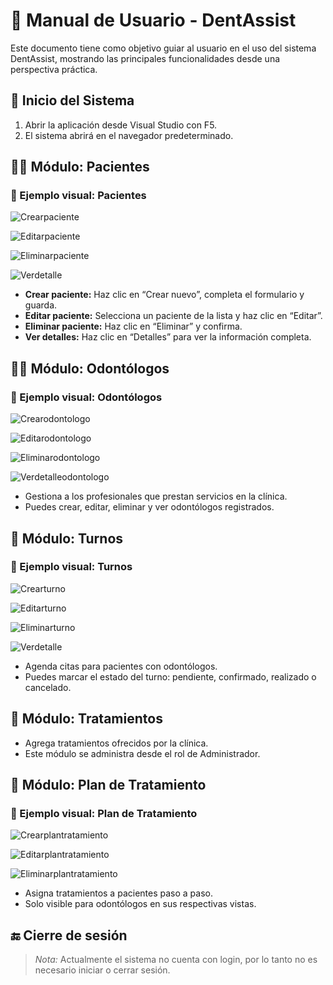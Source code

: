 # 📘 Manual de Usuario - DentAssist

Este documento tiene como objetivo guiar al usuario en el uso del sistema DentAssist, mostrando las principales funcionalidades desde una perspectiva práctica.

## 🏁 Inicio del Sistema

1. Abrir la aplicación desde Visual Studio con F5.
2. El sistema abrirá en el navegador predeterminado.

## 👩‍💼 Módulo: Pacientes
### 📸 Ejemplo visual: Pacientes
![Crearpaciente](Docs/imagenes/ManualUsuario/CrudUsuario/CrearPaciente.png)

![Editarpaciente](Docs/imagenes/ManualUsuario/CrudUsuario/EditarPaciente.png)

![Eliminarpaciente](Docs/imagenes/ManualUsuario/CrudUsuario/EliminarPaciente.png)

![Verdetalle](Docs/imagenes/ManualUsuario/CrudUsuario/VerDetalle.png)



- **Crear paciente:** Haz clic en “Crear nuevo”, completa el formulario y guarda.
- **Editar paciente:** Selecciona un paciente de la lista y haz clic en “Editar”.
- **Eliminar paciente:** Haz clic en “Eliminar” y confirma.
- **Ver detalles:** Haz clic en “Detalles” para ver la información completa.

## 🧑‍⚕️ Módulo: Odontólogos
### 📸 Ejemplo visual: Odontólogos
![Crearodontologo](Docs/imagenes/ManualUsuario/CrudOdontologo/CrearOdontologo.png)

![Editarodontologo](Docs/imagenes/ManualUsuario/CrudOdontologo/EditarOdontologo.png)

![Eliminarodontologo](Docs/imagenes/ManualUsuario/CrudOdontologo/EliminarOdontologo.png)

![Verdetalleodontologo](Docs/imagenes/ManualUsuario/CrudOdontologo/VerDetalleOdontologo.png)



- Gestiona a los profesionales que prestan servicios en la clínica.
- Puedes crear, editar, eliminar y ver odontólogos registrados.

## 📅 Módulo: Turnos
### 📸 Ejemplo visual: Turnos
![Crearturno](Docs/imagenes/ManualUsuario/CrudTurno/CrearTurno.png)

![Editarturno](Docs/imagenes/ManualUsuario/CrudTurno/EditarTurno.png)

![Eliminarturno](Docs/imagenes/ManualUsuario/CrudTurno/EliminarTurno.png)

![Verdetalle](Docs/imagenes/ManualUsuario/CrudTurno/VerDetalle.png)



- Agenda citas para pacientes con odontólogos.
- Puedes marcar el estado del turno: pendiente, confirmado, realizado o cancelado.

## 💊 Módulo: Tratamientos

- Agrega tratamientos ofrecidos por la clínica.
- Este módulo se administra desde el rol de Administrador.

## 🦷 Módulo: Plan de Tratamiento
### 📸 Ejemplo visual: Plan de Tratamiento
![Crearplantratamiento](Docs/imagenes/ManualUsuario/CrudPlanTratamiento/CrearPlanTratamiento.png)

![Editarplantratamiento](Docs/imagenes/ManualUsuario/CrudPlanTratamiento/EditarPlanTratamiento.png)

![Eliminarplantratamiento](Docs/imagenes/ManualUsuario/CrudPlanTratamiento/EliminarPlanTratamiento.png)



- Asigna tratamientos a pacientes paso a paso.
- Solo visible para odontólogos en sus respectivas vistas.

## 🔚 Cierre de sesión

> *Nota:* Actualmente el sistema no cuenta con login, por lo tanto no es necesario iniciar o cerrar sesión.
